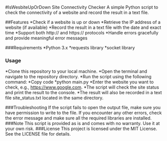 #IsWesbiteUpOrDown
Site Connectivity Checker
A simple Python script to check the connectivity of a website and record the result in a text file.

##Features
*Check if a website is up or down
*Retrieve the IP address of a website (if available)
*Record the result in a text file with the date and exact time
*Support both http:// and https:// protocols
*Handle errors gracefully and provide meaningful error messages

###Requirements
*Python 3.x
*requests library
*socket library

### Usage
*Clone this repository to your local machine.
*Open the terminal and navigate to the repository directory.
*Run the script using the following command:
*Copy code
*python main.py
*Enter the website you want to check, e.g., https://www.google.com.
*The script will check the site status and print the result to the console.
*The result will also be recorded in a text file site_status.txt located in the same directory.

###Troubleshooting
If the script fails to open the output file, make sure you have permission to write to the file.
If you encounter any other errors, check the error message and make sure all the required libraries are installed.
###Note
This script is provided as is and comes with no warranty. Use it at your own risk.
###License
This project is licensed under the MIT License. See the LICENSE file for details.

